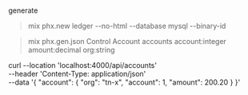 # 
 generate
> mix phx.new ledger --no-html --database mysql --binary-id

> mix phx.gen.json Control Account accounts account:integer amount:decimal org:string 

> 

curl --location 'localhost:4000/api/accounts' \
--header 'Content-Type: application/json' \
--data '{
    "account": {
        "org": "tn-x",
        "account": 1,
        "amount": 200.20
    }
}'